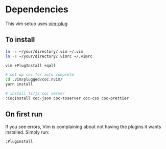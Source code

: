 # Dependencies

This vim setup uses [vim-plug](https://github.com/junegunn/vim-plug)

## To install

```sh
ln -s ~/your/directory/.vim ~/.vim
ln -s ~/your/directory/.vimrc ~/.vimrc

vim +PlugInstall +qall

# set up coc for auto complete
cd .vim/plugged/coc.nvim/
yarn install

# install ts/js coc server
:CocInstall coc-json coc-tsserver coc-css coc-prettier
```

## On first run

If you see errors, Vim is complaining about not having the plugins it wants installed. Simply run:

    :PlugInstall
